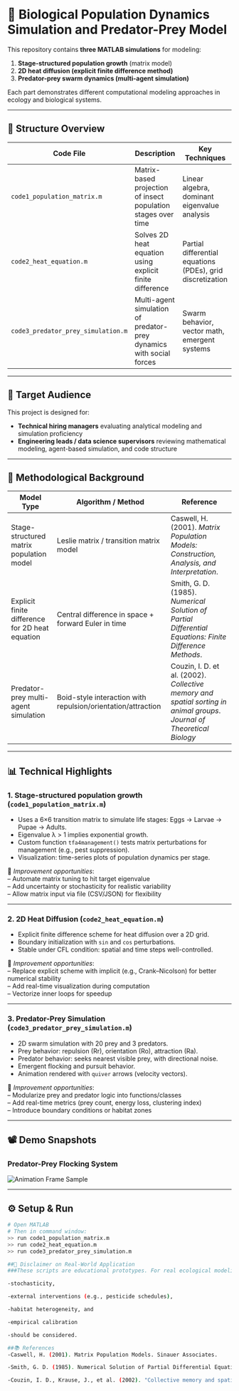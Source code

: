 # 🧠 Biological Population Dynamics Simulation and Predator-Prey Model

This repository contains **three MATLAB simulations** for modeling:

1. **Stage-structured population growth** (matrix model)
2. **2D heat diffusion (explicit finite difference method)**
3. **Predator-prey swarm dynamics (multi-agent simulation)**

Each part demonstrates different computational modeling approaches in ecology and biological systems.

---

## 📁 Structure Overview

| Code File | Description | Key Techniques |
|-----------|-------------|----------------|
| `code1_population_matrix.m` | Matrix-based projection of insect population stages over time | Linear algebra, dominant eigenvalue analysis |
| `code2_heat_equation.m`     | Solves 2D heat equation using explicit finite difference | Partial differential equations (PDEs), grid discretization |
| `code3_predator_prey_simulation.m` | Multi-agent simulation of predator-prey dynamics with social forces | Swarm behavior, vector math, emergent systems |

---

## 👤 Target Audience

This project is designed for:

- **Technical hiring managers** evaluating analytical modeling and simulation proficiency
- **Engineering leads / data science supervisors** reviewing mathematical modeling, agent-based simulation, and code structure

---

## 🔬 Methodological Background

| Model Type | Algorithm / Method | Reference |
|------------|--------------------|-----------|
| Stage-structured matrix population model | Leslie matrix / transition matrix model | Caswell, H. (2001). *Matrix Population Models: Construction, Analysis, and Interpretation*. |
| Explicit finite difference for 2D heat equation | Central difference in space + forward Euler in time | Smith, G. D. (1985). *Numerical Solution of Partial Differential Equations: Finite Difference Methods*. |
| Predator-prey multi-agent simulation | Boid-style interaction with repulsion/orientation/attraction | Couzin, I. D. et al. (2002). *Collective memory and spatial sorting in animal groups*. *Journal of Theoretical Biology* |

---

## 📊 Technical Highlights

### 1. Stage-structured population growth (`code1_population_matrix.m`)

- Uses a 6×6 transition matrix to simulate life stages: Eggs → Larvae → Pupae → Adults.
- Eigenvalue λ > 1 implies exponential growth.
- Custom function `tfa4management()` tests matrix perturbations for management (e.g., pest suppression).
- Visualization: time-series plots of population dynamics per stage.

📌 *Improvement opportunities*:  
– Automate matrix tuning to hit target eigenvalue  
– Add uncertainty or stochasticity for realistic variability  
– Allow matrix input via file (CSV/JSON) for flexibility

---

### 2. 2D Heat Diffusion (`code2_heat_equation.m`)

- Explicit finite difference scheme for heat diffusion over a 2D grid.
- Boundary initialization with `sin` and `cos` perturbations.
- Stable under CFL condition: spatial and time steps well-controlled.

📌 *Improvement opportunities*:  
– Replace explicit scheme with implicit (e.g., Crank–Nicolson) for better numerical stability  
– Add real-time visualization during computation  
– Vectorize inner loops for speedup

---

### 3. Predator-Prey Simulation (`code3_predator_prey_simulation.m`)

- 2D swarm simulation with 20 prey and 3 predators.
- Prey behavior: repulsion (Rr), orientation (Ro), attraction (Ra).
- Predator behavior: seeks nearest visible prey, with directional noise.
- Emergent flocking and pursuit behavior.
- Animation rendered with `quiver` arrows (velocity vectors).

📌 *Improvement opportunities*:  
– Modularize prey and predator logic into functions/classes  
– Add real-time metrics (prey count, energy loss, clustering index)  
– Introduce boundary conditions or habitat zones

---

## 📽️ Demo Snapshots

### Predator-Prey Flocking System
![Animation Frame Sample](./images/sample_frame.png) <!-- Replace with actual image -->

---

## ⚙️ Setup & Run

```bash
# Open MATLAB
# Then in command window:
>> run code1_population_matrix.m
>> run code2_heat_equation.m
>> run code3_predator_prey_simulation.m

##📌 Disclaimer on Real-World Application
###These scripts are educational prototypes. For real ecological modeling, additional complexity such as:

-stochasticity,

-external interventions (e.g., pesticide schedules),

-habitat heterogeneity, and

-empirical calibration

-should be considered.

##📚 References
-Caswell, H. (2001). Matrix Population Models. Sinauer Associates.

-Smith, G. D. (1985). Numerical Solution of Partial Differential Equations. Oxford University Press.

-Couzin, I. D., Krause, J., et al. (2002). "Collective memory and spatial sorting in animal groups." Journal of Theoretical Biology.
